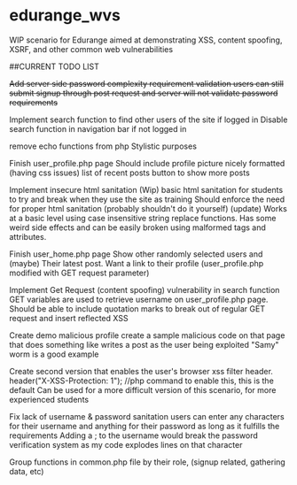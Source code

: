 # edurange_wvs

WIP scenario for Edurange aimed at demonstrating XSS, content spoofing, XSRF, and other common web vulnerabilities

##CURRENT TODO LIST

~~Add server side password complexity requirement validation
users can still submit signup through post request and server will not validate password requirements~~

Implement search function to find other users of the site if logged in
  Disable search function in navigation bar if not logged in
  
remove echo functions from php
  Stylistic purposes

Finish user_profile.php page
  Should include
    profile picture nicely formatted (having css issues)
    list of recent posts
    button to show more posts
    
Implement insecure html sanitation (Wip)
  basic html sanitation for students to try and break when they use the site as training
  Should enforce the need for proper html sanitation (probably shouldn't do it yourself)
  (update) Works at a basic level using case insensitive string replace functions. Has some weird side effects and can be easily broken using malformed tags and attributes.
  
Finish user_home.php page
  Show other randomly selected users and (maybe) Their latest post.
  Want a link to their profile (user_profile.php modified with GET request parameter)
  
Implement Get Request (content spoofing) vulnerability in search function
  GET variables are used to retrieve username on user_profile.php page.
  Should be able to include quotation marks to break out of regular GET request and insert reflected XSS
  
Create demo malicious profile
  create a sample malicious code on that page that does something like writes a post as the user being exploited
  "Samy" worm is a good example

Create second version that enables the user's browser xss filter header.
  header("X-XSS-Protection: 1"); //php command to enable this, this is the default
  Can be used for a more difficult version of this scenario, for more experienced students

Fix lack of username & password sanitation
  users can enter any characters for their username and anything for their password as long as it fulfills the requirements
  Adding a ; to the username would break the password verification system as my code explodes lines on that character

Group functions in common.php file by their role, (signup related, gathering data, etc)
